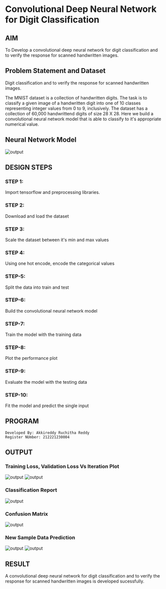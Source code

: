 # Convolutional Deep Neural Network for Digit Classification

## AIM

To Develop a convolutional deep neural network for digit classification and to verify the response for scanned handwritten images.

## Problem Statement and Dataset
Digit classification and to verify the response for scanned handwritten images.

The MNIST dataset is a collection of handwritten digits. The task is to classify a given image of a handwritten digit into one of 10 classes representing integer values from 0 to 9, inclusively. The dataset has a collection of 60,000 handwrittend digits of size 28 X 28. Here we build a convolutional neural network model that is able to classify to it's appropriate numerical value.

## Neural Network Model

![output](https://github.com/RuchithaReddy28/mnist-classification/blob/main/3.0.png?raw=true)

## DESIGN STEPS

### STEP 1:
Import tensorflow and preprocessing libraries.

### STEP 2:
Download and load the dataset

### STEP 3:
Scale the dataset between it's min and max values

### STEP 4:
Using one hot encode, encode the categorical values

### STEP-5:
Split the data into train and test

### STEP-6:
Build the convolutional neural network model

### STEP-7:
Train the model with the training data

### STEP-8:
Plot the performance plot

### STEP-9:
Evaluate the model with the testing data

### STEP-10:
Fit the model and predict the single input

## PROGRAM
```
Developed By: Akkireddy Ruchitha Reddy
Register NUmber: 212221230004
```

## OUTPUT

### Training Loss, Validation Loss Vs Iteration Plot

![output](https://github.com/RuchithaReddy28/mnist-classification/blob/main/3.1.png?raw=true)
![output](https://github.com/RuchithaReddy28/mnist-classification/blob/main/3.2.png?raw=true)

### Classification Report

![output](https://github.com/RuchithaReddy28/mnist-classification/blob/main/3.3.png?raw=true)

### Confusion Matrix

![output](https://github.com/RuchithaReddy28/mnist-classification/blob/main/3.4.png?raw=true)

### New Sample Data Prediction

![output](https://github.com/RuchithaReddy28/mnist-classification/blob/main/3.5.png?raw=true)
![output](https://github.com/RuchithaReddy28/mnist-classification/blob/main/3.6.png?raw=true)
## RESULT
A convolutional deep neural network for digit classification and to verify the response for scanned handwritten images is developed sucessfully.
